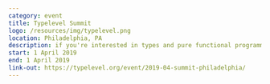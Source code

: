 ```yaml
---
category: event
title: Typelevel Summit
logo: /resources/img/typelevel.png
location: Philadelphia, PA
description: if you're interested in types and pure functional programming and want to make those ideas commonplace
start: 1 April 2019
end: 1 April 2019
link-out: https://typelevel.org/event/2019-04-summit-philadelphia/
---
```

